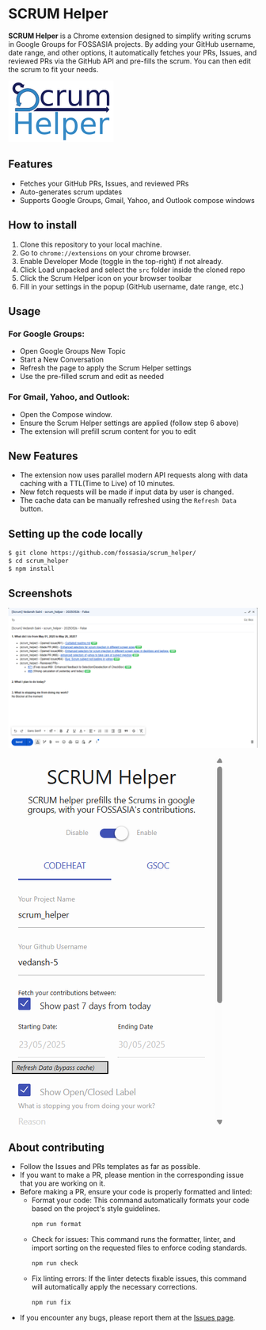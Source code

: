 # SCRUM Helper

**SCRUM Helper** is a Chrome extension designed to simplify writing scrums in Google Groups for FOSSASIA projects. By adding your GitHub username, date range, and other options, it automatically fetches your PRs, Issues, and reviewed PRs via the GitHub API and pre-fills the scrum. You can then edit the scrum to fit your needs.


![SCRUMLOGO](docs/images/scrumhelper-png.png)

## Features

- Fetches your GitHub PRs, Issues, and reviewed PRs  
- Auto-generates scrum updates  
- Supports Google Groups, Gmail, Yahoo, and Outlook compose windows  

## How to install

1. Clone this repository to your local machine.
2. Go to `chrome://extensions` on your chrome browser.
3. Enable Developer Mode (toggle in the top-right) if not already.
4. Click Load unpacked and select the `src` folder inside the cloned repo
5. Click the Scrum Helper icon on your browser toolbar
6. Fill in your settings in the popup (GitHub username, date range, etc.)

## Usage
### For Google Groups:  
- Open Google Groups New Topic
- Start a New Conversation
- Refresh the page to apply the Scrum Helper settings
- Use the pre-filled scrum and edit as needed

### For Gmail, Yahoo, and Outlook:
- Open the Compose window.  
- Ensure the Scrum Helper settings are applied (follow step 6 above)
-  The extension will prefill scrum content for you to edit

## New Features
- The extension now uses parallel modern API requests along with data caching with a TTL(Time to Live) of 10 minutes.
- New fetch requests will be made if input data by user is changed.
- The cache data can be manually refreshed using the `Refresh Data` button.

## Setting up the code locally

```
$ git clone https://github.com/fossasia/scrum_helper/
$ cd scrum_helper
$ npm install
```
## Screenshots
![SCRUM](/docs/images/scrum.png)

![POPUP](docs/images/popup.png)

## About contributing
- Follow the Issues and PRs templates as far as possible.
- If you want to make a PR, please mention in the corresponding issue that you are working on it.
- Before making a PR, ensure your code is properly formatted and linted:
  - Format your code: This command automatically formats your code based on the project's style guidelines.
    ```sh
    npm run format
    ```
  - Check for issues: This command runs the formatter, linter, and import sorting on the requested files to enforce coding standards.
    ```sh
    npm run check
    ```
  - Fix linting errors: If the linter detects fixable issues, this command will automatically apply the necessary corrections.
    ```sh
    npm run fix
    ```
- If you encounter any bugs, please report them at the [Issues page](https://github.com/fossasia/scrum_helper/issues).
